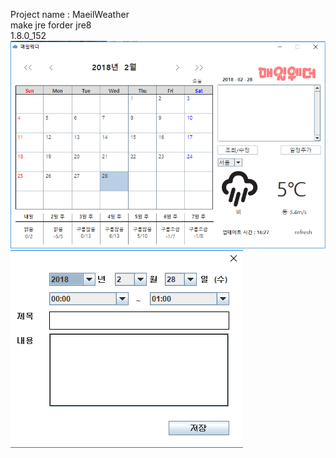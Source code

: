 Project name : MaeilWeather<br/>
make jre forder jre8 <br/>
1.8.0_152 <br/>
<img src="1.PNG" alt="weather"/>
<img src="2.PNG" alt="weather"/>
